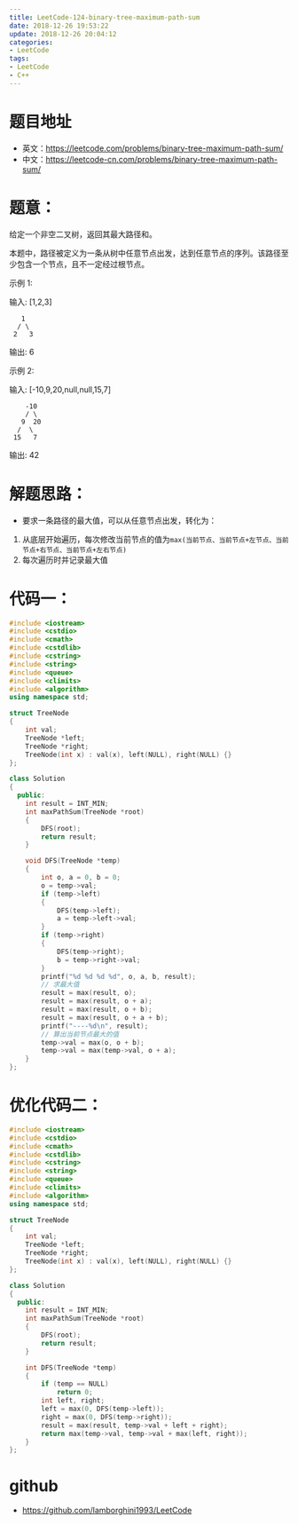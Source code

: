 ```yaml
---
title: LeetCode-124-binary-tree-maximum-path-sum
date: 2018-12-26 19:53:22
update: 2018-12-26 20:04:12
categories:
- LeetCode
tags:
- LeetCode
- C++
---
```


# 题目地址
- 英文：https://leetcode.com/problems/binary-tree-maximum-path-sum/
- 中文：https://leetcode-cn.com/problems/binary-tree-maximum-path-sum/

# 题意：
给定一个非空二叉树，返回其最大路径和。

本题中，路径被定义为一条从树中任意节点出发，达到任意节点的序列。该路径至少包含一个节点，且不一定经过根节点。

示例 1:

输入: [1,2,3]

       1
      / \
     2   3

输出: 6

示例 2:

输入: [-10,9,20,null,null,15,7]


        -10
        / \
       9  20
      /  \
     15   7

输出: 42




# 解题思路：
- 要求一条路径的最大值，可以从任意节点出发，转化为：
1. 从底层开始遍历，每次修改当前节点的值为`max(当前节点、当前节点+左节点、当前节点+右节点、当前节点+左右节点)`
2. 每次遍历时并记录最大值

# 代码一：
<!--c++0-->
```C++
#include <iostream>
#include <cstdio>
#include <cmath>
#include <cstdlib>
#include <cstring>
#include <string>
#include <queue>
#include <climits>
#include <algorithm>
using namespace std;

struct TreeNode
{
    int val;
    TreeNode *left;
    TreeNode *right;
    TreeNode(int x) : val(x), left(NULL), right(NULL) {}
};

class Solution
{
  public:
    int result = INT_MIN;
    int maxPathSum(TreeNode *root)
    {
        DFS(root);
        return result;
    }

    void DFS(TreeNode *temp)
    {
        int o, a = 0, b = 0;
        o = temp->val;
        if (temp->left)
        {
            DFS(temp->left);
            a = temp->left->val;
        }
        if (temp->right)
        {
            DFS(temp->right);
            b = temp->right->val;
        }
        printf("%d %d %d %d", o, a, b, result);
        // 求最大值
        result = max(result, o);
        result = max(result, o + a);
        result = max(result, o + b);
        result = max(result, o + a + b);
        printf("----%d\n", result);
        // 算出当前节点最大的值
        temp->val = max(o, o + b);
        temp->val = max(temp->val, o + a);
    }
};
```

# 优化代码二：
<!--c++1-->
```C++
#include <iostream>
#include <cstdio>
#include <cmath>
#include <cstdlib>
#include <cstring>
#include <string>
#include <queue>
#include <climits>
#include <algorithm>
using namespace std;

struct TreeNode
{
    int val;
    TreeNode *left;
    TreeNode *right;
    TreeNode(int x) : val(x), left(NULL), right(NULL) {}
};

class Solution
{
  public:
    int result = INT_MIN;
    int maxPathSum(TreeNode *root)
    {
        DFS(root);
        return result;
    }

    int DFS(TreeNode *temp)
    {
        if (temp == NULL)
            return 0;
        int left, right;
        left = max(0, DFS(temp->left));
        right = max(0, DFS(temp->right));
        result = max(result, temp->val + left + right);
        return max(temp->val, temp->val + max(left, right));
    }
};
```

# github
- https://github.com/lamborghini1993/LeetCode
